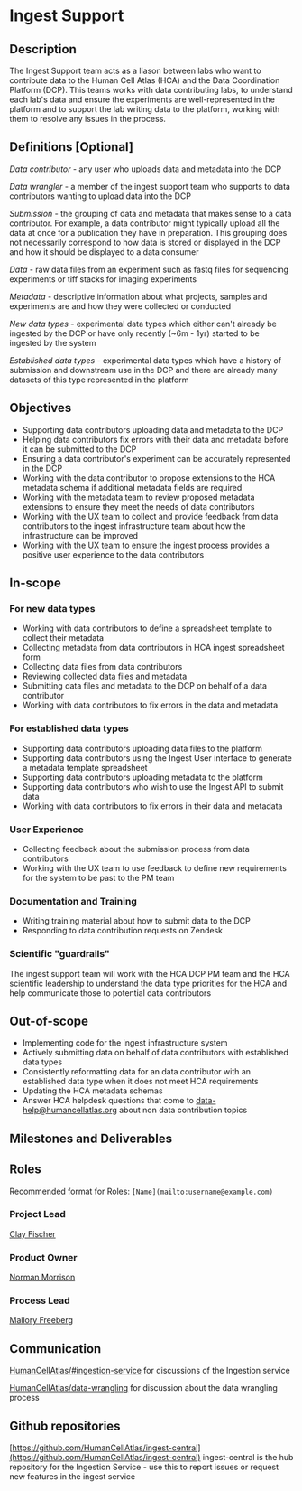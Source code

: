 # Ingest Support

## Description

The Ingest Support team acts as a liason between labs who want to contribute data to the Human Cell Atlas (HCA) and the Data Coordination Platform (DCP). This teams works with data contributing labs, to understand each lab's data and ensure the experiments are well-represented in the platform and to support the lab writing data to the platform, working with them to resolve any issues in the process.

## Definitions [Optional]

*Data contributor* - any user who uploads data and metadata into the DCP

*Data wrangler* - a member of the ingest support team who supports to data contributors wanting to upload data into the DCP

*Submission* - the grouping of data and metadata that makes sense to a data contributor. For example, a data contributor might typically upload all the data at once for a publication they have in preparation. This grouping does not necessarily correspond to how data is stored or displayed in the DCP and how it should be displayed to a data consumer

*Data* - raw data files from an experiment such as fastq files for sequencing experiments or tiff stacks for imaging experiments

*Metadata* - descriptive information about what projects, samples and experiments are and how they were collected or conducted

*New data types* - experimental data types which either can't already be ingested by the DCP or have only recently (~6m - 1yr) started to be ingested by the system

*Established data types* - experimental data types which have a history of submission and downstream use in the DCP and there are already many datasets of this type represented in the platform

## Objectives

- Supporting data contributors uploading data and metadata to the DCP
- Helping data contributors fix errors with their data and metadata before it can be submitted to the DCP
- Ensuring a data contributor's experiment can be accurately represented in the DCP
- Working with the data contributor to propose extensions to the HCA metadata schema if additional metadata fields are required
- Working with the metadata team to review proposed metadata extensions to ensure they meet the needs of data contributors
- Working with the UX team to collect and provide feedback from data contributors to the ingest infrastructure team about how the infrastructure can be improved
- Working with the UX team to ensure the ingest process provides a positive user experience to the data contributors

## In-scope

### For new data types

- Working with data contributors to define a spreadsheet template to collect their metadata
- Collecting metadata from data contributors in HCA ingest spreadsheet form
- Collecting data files from data contributors
- Reviewing collected data files and metadata
- Submitting data files and metadata to the DCP on behalf of a data contributor
- Working with data contributors to fix errors in the data and metadata

### For established data types

- Supporting data contributors uploading data files to the platform
- Supporting data contributors using the Ingest User interface to generate a metadata template spreadsheet
- Supporting data contributors uploading metadata to the platform
- Supporting data contributors who wish to use the Ingest API to submit data
- Working with data contributors to fix errors in their data and metadata

### User Experience

- Collecting feedback about the submission process from data contributors
- Working with the UX team to use feedback to define new requirements for the system to be past to the PM team

### Documentation and Training

- Writing training material about how to submit data to the DCP
- Responding to data contribution requests on Zendesk

### Scientific "guardrails" 

The ingest support team will work with the HCA DCP PM team and the HCA scientific leadership to understand the data type priorities for the HCA and help communicate those to potential data contributors

## Out-of-scope

- Implementing code for the ingest infrastructure system
- Actively submitting data on behalf of data contributors with established data types
- Consistently reformatting data for an data contributor with an established data type when it does not meet HCA requirements
- Updating the HCA metadata schemas 
- Answer HCA helpdesk questions that come to data-help@humancellatlas.org about non data contribution topics

## Milestones and Deliverables


## Roles

Recommended format for Roles: `[Name](mailto:username@example.com)`

### Project Lead

[Clay Fischer](mailto:clmfisch@ucsc.edu)

### Product Owner

[Norman Morrison](mailto:norman@ebi.ac.uk)

### Process Lead

[Mallory Freeberg](mailto:mfreeberg@ebi.ac.uk)

## Communication

[HumanCellAtlas/#ingestion-service](https://humancellatlas.slack.com/messages/ingestion-service) for discussions of the Ingestion service

[HumanCellAtlas/data-wrangling](https://humancellatlas.slack.com/messages/data-wrangling) for discussion about the data wrangling process

## Github repositories

[https://github.com/HumanCellAtlas/ingest-central](https://github.com/HumanCellAtlas/ingest-central)
ingest-central is the hub repository for the Ingestion Service - use this to report issues or request new features in the ingest service
